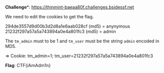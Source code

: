 **Challenge***: https://thinmint-baeaa80f.challenges.bsidessf.net

We need to edit the cookies to get the flag.

294de3557d9d00b3d2d8a1e6aab028cf (md5) = anynymous
21232f297a57a5a743894a0e4a801fc3 (md5) = admin

The `tm_admin` must to be 1 and `tm_user` must be the string `admin` encoded in MD5.

=> Cookie: tm_admin=1; tm_user=21232f297a57a5a743894a0e4a801fc3

**Flag**: CTF{iAmAdm1n} 

